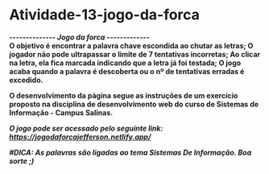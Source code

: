 # Atividade-13-jogo-da-forca
<i><b> -------------- Jogo da forca ------------- </i> <b/> <br>
O objetivo é encontrar a palavra chave escondida ao chutar as letras; O jogador não pode ultrapassar o limite de 7 tentativas incorretas; Ao clicar na letra, ela fica marcada 
indicando que a letra já foi testada; O jogo acaba quando a palavra é descoberta ou o nº de tentativas erradas é excedido. 
<br>

O desenvolvimento da página segue as instruções de um exercício proposto na disciplina de desenvolvimento web do curso de Sistemas de Informação - Campus Salinas.
<br>

<i> O jogo pode ser acessado pelo seguinte link: https://jogodaforcajefferson.netlify.app/ <i/> <br>

#DICA: As palavras são ligadas ao tema Sistemas De Informação. Boa sorte ;)
